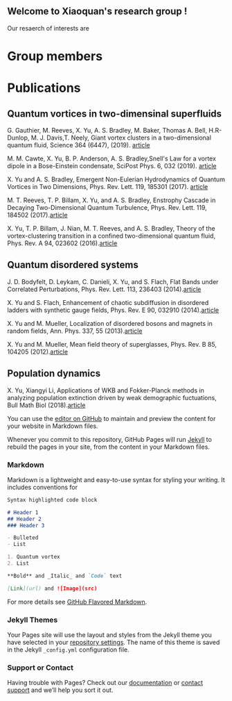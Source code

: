 ## Welcome to Xiaoquan's research group !

Our resaerch of interests are 

# Group members

# Publications

## Quantum vortices in two-dimensinal superfluids 

G. Gauthier, M. Reeves, X. Yu, A. S. Bradley, M. Baker, Thomas A. Bell, H.R-Dunlop, M.
J. Davis,T. Neely, Giant vortex clusters in a two-dimensional quantum fluid, Science 364 (6447), (2019). [article](https://science.sciencemag.org/content/364/6447/1264)

M. M. Cawte, X. Yu, B. P. Anderson, A. S. Bradley,Snell's Law for a vortex dipole in a
Bose-Einstein condensate, SciPost Phys. 6, 032 (2019). [article](https://www.scipost.org/SciPostPhys.6.3.032/pdf)

X. Yu and A. S. Bradley, Emergent Non-Eulerian Hydrodynamics of Quantum Vortices in
Two Dimensions, Phys. Rev. Lett. 119, 185301 (2017). [article](https://journals.aps.org/prl/abstract/10.1103/PhysRevLett.119.185301)

M. T. Reeves, T. P. Billam, X. Yu, and A. S. Bradley, Enstrophy Cascade in Decaying
Two-Dimensional Quantum Turbulence, Phys. Rev. Lett. 119, 184502 (2017).[article](https://journals.aps.org/prl/abstract/10.1103/PhysRevLett.119.184502)

X. Yu, T. P. Billam, J. Nian, M. T. Reeves, and A. S. Bradley, Theory of the vortex-clustering
transition in a confined two-dimensional quantum fluid, Phys. Rev. A 94, 023602 (2016).[article](https://journals.aps.org/pra/abstract/10.1103/PhysRevA.94.023602)

## Quantum disordered systems 

J. D. Bodyfelt, D. Leykam, C. Danieli, X. Yu, and S. Flach, Flat Bands under Correlated
Perturbations, Phys. Rev. Lett. 113, 236403 (2014).[article](https://journals.aps.org/prl/abstract/10.1103/PhysRevLett.113.236403)

X. Yu and S. Flach, Enhancement of chaotic subdiffusion in disordered ladders with synthetic
gauge fields, Phys. Rev. E 90, 032910 (2014).[article](https://journals.aps.org/pre/abstract/10.1103/PhysRevE.90.032910)

X. Yu and M. Mueller, Localization of disordered bosons and magnets in random fields, Ann.
Phys. 337, 55 (2013).[article](https://www.sciencedirect.com/science/article/abs/pii/S0003491613001462)

X. Yu and M. Mueller, Mean field theory of superglasses, Phys. Rev. B 85, 104205 (2012).[article](https://journals.aps.org/prb/abstract/10.1103/PhysRevB.85.104205)

## Population dynamics 
X. Yu, Xiangyi Li, Applications of WKB and Fokker-Planck methods in analyzing population
extinction driven by weak demographic fuctuations, Bull Math Biol (2018).[article](https://link.springer.com/article/10.1007/s11538-018-0483-6)


You can use the [editor on GitHub](https://github.com/Xiaoquanyu/quantum-vortex/edit/master/README.md) to maintain and preview the content for your website in Markdown files.

Whenever you commit to this repository, GitHub Pages will run [Jekyll](https://jekyllrb.com/) to rebuild the pages in your site, from the content in your Markdown files.

### Markdown

Markdown is a lightweight and easy-to-use syntax for styling your writing. It includes conventions for

```markdown
Syntax highlighted code block

# Header 1
## Header 2
### Header 3

- Bulleted
- List

1. Quantum vortex 
2. List

**Bold** and _Italic_ and `Code` text

[Link](url) and ![Image](src)
```

For more details see [GitHub Flavored Markdown](https://guides.github.com/features/mastering-markdown/).

### Jekyll Themes

Your Pages site will use the layout and styles from the Jekyll theme you have selected in your [repository settings](https://github.com/Xiaoquanyu/quantum-vortex/settings). The name of this theme is saved in the Jekyll `_config.yml` configuration file.

### Support or Contact

Having trouble with Pages? Check out our [documentation](https://help.github.com/categories/github-pages-basics/) or [contact support](https://github.com/contact) and we’ll help you sort it out.
